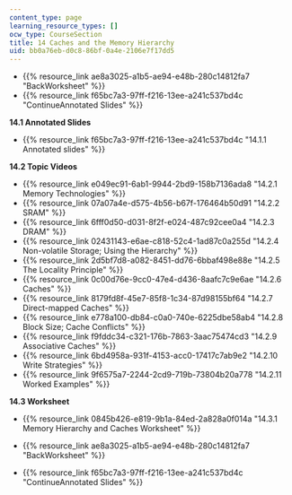 ```yaml
---
content_type: page
learning_resource_types: []
ocw_type: CourseSection
title: 14 Caches and the Memory Hierarchy
uid: bb0a76eb-d0c8-86bf-0a4e-2106e7f17dd5
---
```


*   {{% resource_link ae8a3025-a1b5-ae94-e48b-280c14812fa7 "BackWorksheet" %}}
*   {{% resource_link f65bc7a3-97ff-f216-13ee-a241c537bd4c "ContinueAnnotated Slides" %}}

**14.1 Annotated Slides**

*   {{% resource_link f65bc7a3-97ff-f216-13ee-a241c537bd4c "14.1.1 Annotated slides" %}}

**14.2 Topic Videos**

*   {{% resource_link e049ec91-6ab1-9944-2bd9-158b7136ada8 "14.2.1 Memory Technologies" %}}
*   {{% resource_link 07a07a4e-d575-4b56-b67f-176464b50d91 "14.2.2 SRAM" %}}
*   {{% resource_link 6fff0d50-d031-8f2f-e024-487c92cee0a4 "14.2.3 DRAM" %}}
*   {{% resource_link 02431143-e6ae-c818-52c4-1ad87c0a255d "14.2.4 Non-volatile Storage; Using the Hierarchy" %}}
*   {{% resource_link 2d5bf7d8-a082-8451-dd76-6bbaf498e88e "14.2.5 The Locality Principle" %}}
*   {{% resource_link 0c00d76e-9cc0-47e4-d436-8aafc7c9e6ae "14.2.6 Caches" %}}
*   {{% resource_link 8179fd8f-45e7-85f8-1c34-87d98155bf64 "14.2.7 Direct-mapped Caches" %}}
*   {{% resource_link e778a100-db84-c0a0-740e-6225dbe58ab4 "14.2.8 Block Size; Cache Conflicts" %}}
*   {{% resource_link f9fddc34-c321-176b-7863-3aac75474cd3 "14.2.9 Associative Caches" %}}
*   {{% resource_link 6bd4958a-931f-4153-acc0-17417c7ab9e2 "14.2.10 Write Strategies" %}}
*   {{% resource_link 9f6575a7-2244-2cd9-719b-73804b20a778 "14.2.11 Worked Examples" %}}

**14.3 Worksheet**

*   {{% resource_link 0845b426-e819-9b1a-84ed-2a828a0f014a "14.3.1 Memory Hierarchy and Caches Worksheet" %}}

*   {{% resource_link ae8a3025-a1b5-ae94-e48b-280c14812fa7 "BackWorksheet" %}}
*   {{% resource_link f65bc7a3-97ff-f216-13ee-a241c537bd4c "ContinueAnnotated Slides" %}}